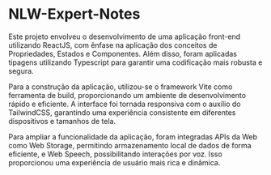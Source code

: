 # NLW-Expert-Notes
Este projeto envolveu o desenvolvimento de uma aplicação front-end utilizando ReactJS, com ênfase na aplicação dos conceitos de Propriedades, Estados e Componentes. Além disso, foram aplicadas tipagens utilizando Typescript para garantir uma codificação mais robusta e segura.

Para a construção da aplicação, utilizou-se o framework Vite como ferramenta de build, proporcionando um ambiente de desenvolvimento rápido e eficiente. A interface foi tornada responsiva com o auxílio do TailwindCSS, garantindo uma experiência consistente em diferentes dispositivos e tamanhos de tela.

Para ampliar a funcionalidade da aplicação, foram integradas APIs da Web como Web Storage, permitindo armazenamento local de dados de forma eficiente, e Web Speech, possibilitando interações por voz. Isso proporcionou uma experiência de usuário mais rica e dinâmica.
